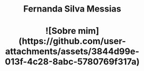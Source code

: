<h1 align="center"> Fernanda Silva Messias</h1>




<h1 align="center">![Sobre mim](https://github.com/user-attachments/assets/3844d99e-013f-4c28-8abc-5780769f317a)</h1>


